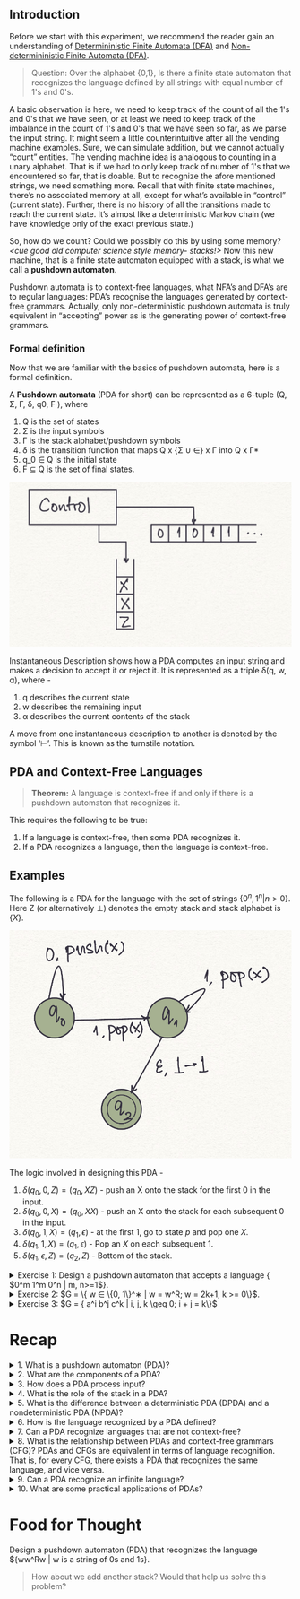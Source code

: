 ## Introduction

Before we start with this experiment, we recommend the reader gain an understanding of [Determininistic Finite Automata (DFA)](https://virtual-labs.github.io/exp-determinstic-finite-automaton-iiith/) and [Non-determininistic Finite Automata (DFA)](https://virtual-labs.github.io/exp-non-determinstic-finite-automaton-iiith/). 


> Question: Over the alphabet {0,1}, Is there a finite state automaton that recognizes the language defined by all strings with equal number of 1's and 0's. 


A basic observation is here, we need to keep track of the count of all the 1's and 0's that we have seen, or at least we need to keep track of the imbalance in the count of 1's and 0's that we have seen so far, as we parse the input string. It might seem a little counterintuitive after all the vending machine examples. Sure, we can simulate addition, but we cannot actually “count” entities. The vending machine idea is analogous to counting in a unary alphabet. That is if we had to only keep track of number of 1's that we encountered so far, that is doable. But to recognize the afore mentioned strings, we need something more. Recall that with finite state machines, there’s no associated memory at all, except for what’s available in “control” (current state). Further, there is no history of all the transitions made to reach the current state. It’s almost like a deterministic Markov chain (we have knowledge only of the exact previous state.)

So, how do we count? Could we possibly do this by using some memory? *<cue good old computer science style memory- stacks!>* Now this new machine, that is a finite state automaton equipped with a stack, is what we call a **pushdown automaton**. 

Pushdown automata is to context-free languages, what NFA’s and DFA’s are to regular languages: PDA’s recognise the languages generated by context-free grammars. Actually, only non-deterministic pushdown automata is truly equivalent in “accepting” power as is the generating power of context-free grammars.

### Formal definition
Now that we are familiar with the basics of pushdown automata, here is a formal definition.

A **Pushdown automata** (PDA for short) can be represented as a 6-tuple (Q, Σ, Γ, δ, q0, F ), where 

1. Q is the set of states
2. Σ is the input symbols
3. Γ is the stack alphabet/pushdown symbols
4. δ is the transition function that maps Q x {Σ ∪ ∈} x Γ into Q x Γ*
5. q_0 ∈ Q is the initial state 
6. F ⊆ Q is the set of final states.

![](images/PDA0.jpeg)

Instantaneous Description shows how a PDA computes an input string and makes a decision to accept it or reject it. It is represented as a triple δ(q, w, α), where - 

1. q describes the current state
2. w describes the remaining input 
3. α describes the current contents of the stack

A move from one instantaneous description to another is denoted by the symbol ‘⊢’. This is known as the turnstile notation. 

## PDA and Context-Free Languages

> **Theorem:** A language is context-free if and only if there is a pushdown automaton that recognizes it.

This requires the following to be true:

1. If a language is context-free, then some PDA recognizes it. 
2. If a PDA recognizes a language, then the language is context-free.

## Examples



The following is a PDA for the language with the set of strings $\{0^n, 1^n| n>0\}$. Here Z (or alternatively $\perp$) denotes the empty stack and stack alphabet is $\{X\}$.

![PDA for the strings of the kind 0^n1^n](images/PDA1.jpeg)


The logic involved in designing this PDA - 

1. $δ(q_0,0,Z)={(q_0,XZ)}$ - push an X onto the stack for the first 0 in the input.
2. $δ(q_0,0,X)={(q_0,XX)}$ - push an X onto the stack for each subsequent 0 in the input.
3. $δ(q_0,1,X)={(q_1,ϵ)}$ - at the first 1, go to state *p* and pop one *X.*
4. $δ(q_1,1,X)={(q_1,ϵ)}$ - Pop an *X* on each subsequent 1.
5. $δ(q_1,ϵ,Z)={(q_2,Z)}$ - Bottom of the stack.


<details><summary>Exercise 1: Design a pushdown automaton that accepts a language  { $0^m 1^m 0^n | m, n>=1$}.</summary>
The solution to this builds on the previous example. 

![PDA for the strings of the kind 0^m1^m0^n](images/PDA2.jpeg)
</details>



<details><summary>Exercise 2: $G = \{ w ∈ \{0, 1\}^∗ | w = w^R;   w = 2k+1,  k >= 0\}$.</summary>

    1. $Q = \{q_1, q_2, q_3, q_4\}$
    2. $\sum = \{0, 1\}$
    3. $\Gamma = \{0,1\}$
    4. table for the transition function
    5. q1 is the start state
    6. $F = \{q4\}$
</details> 

<details><summary> Exercise 3: $G = { a^i b^j c^k | i, j, k \geq 0; i + j = k\}$</summary>
    
    1. $Q = \{q_1, q_2, q_3, q_4, q_5\}$
    2. $\sum = \{a, b, c\}$
    3. $\Gamma = \{x, \$\}$
    4. table for the transition function
    5. q1 is the start state
    6. $F = \{q5\}$
</details>    


# Recap 

<details>
<summary>
1.  What is a pushdown automaton (PDA)?</summary>

     A pushdown automaton is a finite-state machine with an additional stack that can be used to store and retrieve symbols. It is used to recognize context-free languages.
</details>

<details>
<summary>
2. What are the components of a PDA?</summary>

    A PDA consists of a finite set of states, an input alphabet, a stack alphabet, a transition function, an initial state, a stack symbol, and a set of accepting states.
</details>

<details>
<summary>
3. How does a PDA process input?</summary>
    
    A PDA reads input symbols one by one and can perform the following actions:

    - Read an input symbol and transition to a new state.
    - Push a symbol onto the stack.
    - Pop a symbol from the stack.
    - Read an input symbol and pop a symbol from the stack.
</details>

<details>
<summary>
4. What is the role of the stack in a PDA?</summary>

    The stack in a PDA allows it to remember and match symbols in a last-in, first-out (LIFO) manner. It is used to keep track of information necessary for recognizing context-free languages.
</details>

<details>
<summary>
5.  What is the difference between a deterministic PDA (DPDA) and a nondeterministic PDA (NPDA)?</summary>

    In a DPDA, there is at most one transition defined for each input symbol and stack symbol combination. In an NPDA, there can be multiple transitions defined for the same input symbol and stack symbol combination.
</details>

<details>
<summary>
6. How is the language recognized by a PDA defined?</summary>

    The language recognized by a PDA is defined as the set of all strings for which the PDA can reach an accepting state when processing the input.
</details>

<details>
<summary>
7. Can a PDA recognize languages that are not context-free?</summary>
A7: No, a PDA can only recognize context-free languages. There are languages that are not context-free, and they cannot be recognized by a PDA.
</details>

<details>
<summary>
8. What is the relationship between PDAs and context-free grammars (CFG)?
    PDAs and CFGs are equivalent in terms of language recognition. That is, for every CFG, there exists a PDA that recognizes the same language, and vice versa.

</details>

<details>
<summary>
9. Can a PDA recognize an infinite language?</summary>
    Yes, a PDA can recognize infinite languages. The stack allows the PDA to handle potentially unbounded amounts of information and process strings of arbitrary length.

</details>

<details>
<summary>
10. What are some practical applications of PDAs?</summary>

1. Programming Languages Parsers: PDAs are widely used in compiler construction to parse and analyze the syntax of programming languages. They help in checking the correctness of the program's structure and generating an Abstract Syntax Tree (AST) for further processing, which has its uses in compilers, linters, and syntax highlighters
2. Natural Language Processing: PDAs can be used for syntactic analysis and parsing of natural language sentences. They help in determining the grammatical structure of sentences and identifying the parts of speech, phrases, and dependencies between words. This is essential in tasks such as language understanding, machine translation, and sentiment analysis. 
3. DNA Sequence Analysis: PDAs are utilized in bioinformatics for analyzing DNA sequences. They can recognize patterns in DNA strings and assist in tasks such as identifying genes, detecting motifs, and predicting protein structures.
</details>

# Food for Thought

Design a pushdown automaton (PDA) that recognizes the language ${ww^Rw | w is a string of 0s and 1s}. 
>How about we add another stack? Would that help us solve this problem?
